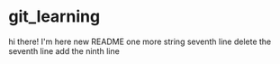 # git_learning

hi there!
I'm here
new README
one more string
seventh line
delete the seventh line
add the ninth line
